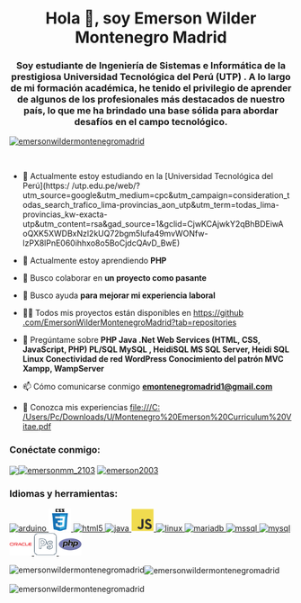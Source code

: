 <!--
**EmersonWilderMontenegroMadrid/EmersonWilderMontenegroMadrid** is a ✨ _special_ ✨ repository because its `README.md` (this file) appears on your GitHub profile.

Here are some ideas to get you started:

- 🔭 I’m currently working on ...
- 🌱 I’m currently learning ...
- 👯 I’m looking to collaborate on ...
- 🤔 I’m looking for help with ...
- 💬 Ask me about ...
- 📫 How to reach me: ...
- 😄 Pronouns: ...
- ⚡ Fun fact: ...
-->
<h1 align="center">Hola 👋, soy Emerson Wilder Montenegro Madrid</h1>
<h3 align="center">Soy estudiante de Ingeniería de Sistemas e Informática de la prestigiosa Universidad Tecnológica del Perú (UTP) . A lo largo de mi formación académica, he tenido el privilegio de aprender de algunos de los profesionales más destacados de nuestro país, lo que me ha brindado una base sólida para abordar desafíos en el campo tecnológico.</h3> <p align="

left"> <img src="https://komarev.com/ghpvc/?username=emersonwildermontenegromadrid&label=Profile%20views&color=0e75b6&style=flat" alt="emersonwildermontenegromadrid" /> </p>

<p align="left"> <a href ="https://github.com/EmersonWilderMontenegroMadrid"><img src="https://github.com/EmersonWilderMontenegroMadrid" alt="emersonwildermontenegromadrid" /></a> </p>

<p align="left"> <a href="https://twitter.com/" target="blank"><img src="https://img.shields .io/twitter/follow/?logo=twitter&style=for-the-badge" alt="" /></a> </p>

- 🔭 Actualmente estoy estudiando en la [Universidad Tecnológica del Perú](https:/ /utp.edu.pe/web/?utm_source=google&utm_medium=cpc&utm_campaign=consideration_todas_search_trafico_lima-provincias_aon_utp&utm_term=todas_lima-provincias_kw-exacta-utp&utm_content=rsa&gad_source=1&gclid=CjwKCAjwkY2qBhBDEiwA oQXK5XWDBxNzl2kUQ72bgm5lufa49mvWONfw-lzPX8lPnE060ihhxo8o5BoCjdcQAvD_BwE)

- 🌱 Actualmente estoy aprendiendo **PHP**

- 👯 Busco colaborar en **un proyecto como pasante**

- 🤝 Busco ayuda **para mejorar mi experiencia laboral**

- 👨‍💻 Todos mis proyectos están disponibles en [https://github .com/EmersonWilderMontenegroMadrid?tab=repositories](https://github.com/EmersonWilderMontenegroMadrid?tab=repositories)

- 💬 Pregúntame sobre **PHP Java .Net Web Services (HTML, CSS, JavaScript, PHP) PL/SQL MySQL , HeidiSQL MS SQL Server, Heidi SQL Linux Conectividad de red WordPress Conocimiento del patrón MVC Xampp, WampServer**

- 📫 Cómo comunicarse conmigo **emontenegromadrid1@gmail.com**

- 📄 Conozca mis experiencias [file:///C: /Users/Pc/Downloads/U/Montenegro%20Emerson%20Curriculum%20Vitae.pdf](file:///C:/Users/Pc/Downloads/U/Montenegro%20Emerson%20Curriculum%20Vitae.pdf)

<h3 align= "left">Conéctate conmigo:</h3>
<p align="left">
<a href="https://linkedin.com/in/emersonwildermontenegromadrid" target="blank"><img align="center" src="https://raw.githubusercontent.com/rahuldkjain/github-profile-readme-generator/master/src/images/icons/Social/linked-in-alt.

<a href="https://instagram.com/emersonmm_2103" target="blank"><img align="center" src="https://raw.githubusercontent.com/rahuldkjain/github-profile-readme-generator /master/src/images/icons/Social/instagram.svg" alt="emersonmm_2103" height="30" width="40" /></a>
<a href="https://discord.gg/emerson2003 " target="blank"><img align="center" src="https://raw.githubusercontent.com/rahuldkjain/github-profile-readme-generator/master/src/images/icons/Social/discord.svg " alt="emerson2003" height="30" width="40" /></a>
</p>

<h3 align="left">Idiomas y herramientas:</h3>
<p align="left"> <a href="https://www.arduino.cc/" target="_blank" rel="noreferrer"> <img src="https://cdn.worldvectorlogo.com/ logos/arduino-1.svg" alt="arduino" width="40" height="40"/> </a> <a href="https://www.w3schools.com/css/" target=" _blank" rel="noreferrer"> <img src="https://raw.githubusercontent.com/devicons/devicon/master/icons/css3/css3-original-wordmark.svg" alt="css3" width="40 " altura="40"/> </a> <a href="https://www.w3.org/html/" target="_blank" rel="noreferrer"> <img src="https:// raw.githubusercontent.com/devicons/devicon/master/icons/html5/html5-original-wordmark.svg" alt="html5" width="40" height="40"/> </a> <a href=" https://www.java.com" target="_blank" rel="noreferrer"> <img src="https://raw.githubusercontent.com/devicons/devicon/master/icons/java/java-original. svg" alt="java" width="40" height="40"/> </a> <a href="https://developer.mozilla.org/en-US/docs/Web/JavaScript" target= "_blank" rel="noreferrer"> <img src="https://raw.githubusercontent.com/devicons/devicon/master/icons/javascript/javascript-original.svg" alt="javascript" width="40" altura="40"/> </a> <a href="https://www.linux.org/" target="_blank" rel="noreferrer"> <img src="https://raw.githubusercontent .com/devicons/devicon/master/icons/linux/linux-original.svg" alt="linux" width="40" height="40"/> </a> <a href="https://mariadb .org/" target="_blank" rel="noreferrer"> <img src="https://www.vectorlogo.zone/logos/mariadb/mariadb-icon.svg" alt="mariadb" width="40" altura="40"/> </a> <a href="https://www.microsoft.com/en-us/sql-server" target="_blank" rel="noreferrer"> <img src=" https://www.svgrepo.com/show/303229/microsoft-sql-server-logo.svg" alt="mssql" width="40" height="40"/> </a> <a href=" https://www.mysql.com/" target="_blank" rel="noreferrer"> <img src="https://raw.githubusercontent.com/devicons/devicon/master/icons/mysql/mysql-original -marca denominativa.svg" alt="mysql" width="40" height="40"/> </a> <a href="https://www.oracle.com/" target="_blank" rel="noreferrer"> <img src="https://raw.githubusercontent.com/devicons/devicon/master/icons/oracle/oracle-original.svg" alt="oracle" width="40" height="40"/> </ a> <a href="https://www.photoshop.com/en" target="_blank" rel="noreferrer"> <img src="https://raw.githubusercontent.com/devicons/devicon/master /icons/photoshop/photoshop-line.svg" alt="photoshop" width="40" height="40"/> </a> <a href="https://www.php.net" target=" _blank" rel="noreferrer"> <img src="https://raw.githubusercontent.com/devicons/devicon/master/icons/php/php-original.svg" alt="php" width="40" height ="40"/> </a> </p>

<p><img align="left" src="https://github-readme-stats.vercel.app/api/top-langs?username=emersonwildermontenegromadrid&show_icons=true&locale=en&layout=compact" alt="emersonwildermontenegromadrid" /> </p>

<p> <img align="center" src="https://github-readme-stats.vercel.app/api?username=emersonwildermontenegromadrid&show_icons=true&locale=en" alt="emersonwildermontenegromadrid" /> </p>

<p><img align="center" src="https://github-readme-streak-stats.herokuapp.com/?user=emersonwildermontenegromadrid&" alt="emersonwildermontenegromadrid" /></p>

